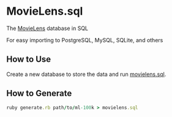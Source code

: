 # MovieLens.sql

The [MovieLens](http://grouplens.org/datasets/movielens/) database in SQL

For easy importing to PostgreSQL, MySQL, SQLite, and others

## How to Use

Create a new database to store the data and run [movielens.sql](movielens.sql).

## How to Generate

```ruby
ruby generate.rb path/to/ml-100k > movielens.sql
```
